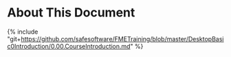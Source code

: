 # About This Document

{% include "git+https://github.com/safesoftware/FMETraining/blob/master/DesktopBasic0Introduction/0.00.CourseIntroduction.md" %}

<!-- https://safe-software.gitbooks.io/fme-desktop-basic-training-2018/content/DesktopBasic0Introduction/0.00.CourseIntroduction.html

https://www.gitbook.com/book/safe-software/fme-desktop-basic-training-2018.git/README.md#Desktop-Advanced-2018

https://www.gitbook.com/book/safe-software/fme-desktop-basic-training-2018/edit#/edit/Desktop-Basic-2018/DesktopBasic0Introduction/0.00.CourseIntroduction.md?_k=86dxzp

https://github.com/safesoftware/FMETraining.git/DesktopBasic0Introduction/0.00.CourseIntroduction.md

https://github.com/safesoftware/FMETraining/blob/master/DesktopBasic0Introduction/0.00.CourseIntroduction.md
--!>
